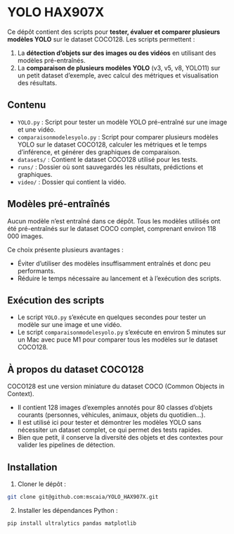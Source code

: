# YOLO HAX907X

Ce dépôt contient des scripts pour **tester, évaluer et comparer plusieurs modèles YOLO** sur le dataset COCO128. Les scripts permettent :

1. La **détection d’objets sur des images ou des vidéos** en utilisant des modèles pré-entraînés.  
2. La **comparaison de plusieurs modèles YOLO** (v3, v5, v8, YOLO11) sur un petit dataset d’exemple, avec calcul des métriques et visualisation des résultats.


## Contenu

- `YOLO.py` : Script pour tester un modèle YOLO pré-entraîné sur une image et une vidéo.  
- `comparaisonmodelesyolo.py` : Script pour comparer plusieurs modèles YOLO sur le dataset COCO128, calculer les métriques et le temps d’inférence, et générer des graphiques de comparaison.  
- `datasets/` : Contient le dataset COCO128 utilisé pour les tests.  
- `runs/` : Dossier où sont sauvegardés les résultats, prédictions et graphiques.
- `video/` : Dossier qui contient la vidéo.


## Modèles pré-entraînés

Aucun modèle n’est entraîné dans ce dépôt. Tous les modèles utilisés ont été pré-entraînés sur le dataset COCO complet, comprenant environ 118 000 images.  

Ce choix présente plusieurs avantages :  
- Éviter d’utiliser des modèles insuffisamment entraînés et donc peu performants.  
- Réduire le temps nécessaire au lancement et à l’exécution des scripts.

## Exécution des scripts

- Le script `YOLO.py` s’exécute en quelques secondes pour tester un modèle sur une image et une vidéo.  
- Le script `comparaisonmodelesyolo.py` s’exécute en environ 5 minutes sur un Mac avec puce M1 pour comparer tous les modèles sur le dataset COCO128.


## À propos du dataset COCO128

COCO128 est une version miniature du dataset COCO (Common Objects in Context).  
- Il contient 128 images d’exemples annotés pour 80 classes d’objets courants (personnes, véhicules, animaux, objets du quotidien…).  
- Il est utilisé ici pour tester et démontrer les modèles YOLO sans nécessiter un dataset complet, ce qui permet des tests rapides.  
- Bien que petit, il conserve la diversité des objets et des contextes pour valider les pipelines de détection.


## Installation

1. Cloner le dépôt :

```bash
git clone git@github.com:mscaia/YOLO_HAX907X.git
```

2. Installer les dépendances Python :
 
```bash
pip install ultralytics pandas matplotlib
```